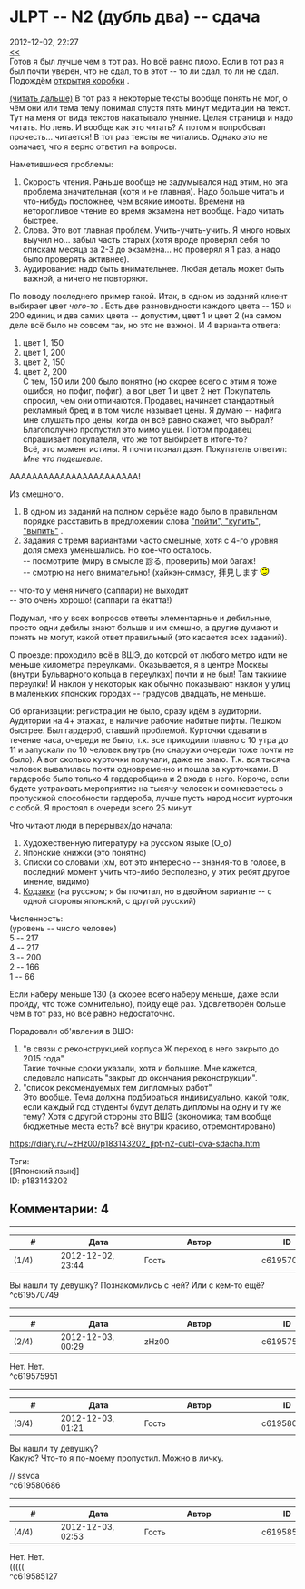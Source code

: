 JLPT -- N2 (дубль два) -- сдача
===============================

  
2012-12-02, 22:27  
  [<<](JLPT%20--%20N2%20(дубль%20два)%20--%20регистрация)    
 Готов я был лучше чем в тот раз. Но всё равно плохо. Если в тот раз я был почти уверен, что не сдал, то в этот -- то ли сдал, то ли не сдал. Подождём  [открытия коробки](https://ru.wikipedia.org/wiki/%D0%9A%D0%BE%D1%82_%D0%A8%D1%80%D1%91%D0%B4%D0%B8%D0%BD%D0%B3%D0%B5%D1%80%D0%B0)  .   
   
  [(читать дальше)](https://zHz00.diary.ru/p183143202.htm?index=1#linkmore183143202m1)    В тот раз я некоторые тексты вообще понять не мог, о чём они или тема тему понимал спустя пять минут медитации на текст. Тут на меня от вида текстов накатывало уныние. Целая страница и надо читать. Но лень. И вообще как это читать? А потом я попробовал прочесть... читается! В тот раз тексты не читались. Однако это не означает, что я верно ответил на вопросы.   
   
 Наметившиеся проблемы:   
 1. Скорость чтения. Раньше вообще не задумывался над этим, но эта проблема значительная (хотя и не главная). Надо больше читать и что-нибудь посложнее, чем всякие имооты. Времени на неторопливое чтение во время экзамена нет вообще. Надо читать быстрее.   
 2. Слова. Это вот главная проблем. Учить-учить-учить. Я много новых выучил но... забыл часть старых (хотя вроде проверял себя по спискам месяца за 2-3 до экзамена... но проверял я 1 раз, а надо было проверять активнее).   
 3. Аудирование: надо быть внимательнее. Любая деталь может быть важной, а ничего не повторяют.   
   
 По поводу последнего пример такой. Итак, в одном из заданий клиент выбирает цвет  *чего-то*  . Есть две разновидности каждого цвета -- 150 и 200 единиц и два самих цвета -- допустим, цвет 1 и цвет 2 (на самом деле всё было не совсем так, но это не важно). И 4 варианта ответа:   
 1) цвет 1, 150   
 2) цвет 1, 200   
 3) цвет 2, 150   
 4) цвет 2, 200   
 С тем, 150 или 200 было понятно (но скорее всего с этим я тоже ошибся, но пофиг, пофиг), а вот цвет 1 и цвет 2 нет. Покупатель спросил, чем они отличаются. Продавец начинает стандартный рекламный бред и в том числе называет цены. Я думаю -- нафига мне слушать про цены, когда он всё равно скажет, что выбрал? Благополучно пропустил это мимо ушей. Потом продавец спрашивает покупателя, что же тот выбирает в итоге-то?   
 Всё, это момент истины. Я почти познал дзэн. Покупатель ответил:   
  *Мне что подешевле.*    
   
 ААААААААААААААААААААААА!   
   
 Из смешного.   
 1. В одном из заданий на полном серьёзе надо было в правильном порядке расставить в предложении слова  ["пойти", "купить", "выпить"](http://www.anekdot.ru/id/160003/)  .   
 2. Задания с тремя вариантами часто смешные, хотя с 4-го уровня доля смеха уменьшались. Но кое-что осталось.   
 -- посмотрите (миру в смысле 診る, проверить) мой багаж!   
 -- смотрю на него внимательно! (хайкэн-симасу, 拝見します ![;)](pics/1136.gif)   
   
 -- что-то у меня ничего (саппари) не выходит   
 -- это очень хорошо! (саппари га ёкатта!)   
   
 Подумал, что у всех вопросов ответы элементарные и дебильные, просто одни дебилы знают больше и им смешно, а другие думают и понять не могут, какой ответ правильный (это касается всех заданий).   
   
 О проезде: проходило всё в ВШЭ, до которой от любого метро идти не меньше километра переулками. Оказывается, я в центре Москвы (внутри Бульварного кольца в переулках) почти и не был! Там такииие переулки! И наклон у некоторых как обычно показывают наклон у улиц в маленьких японских городах -- градусов двадцать, не меньше.   
   
 Об организации: регистрации не было, сразу идём в аудитории. Аудитории на 4+ этажах, в наличие рабочие набитые лифты. Пешком быстрее. Был гардероб, ставший проблемой. Курточки сдавали в течение часа, очереди не было, т.к. все приходили плавно с 10 утра до 11 и запускали по 10 человек внутрь (но снаружи очереди тоже почти не было). А вот сколько курточки получали, даже не знаю. Т.к. вся тысяча человек вывалилась почти одновременно и пошла за курточками. В гардеробе было только 4 гардеробщика и 2 входа в него. Короче, если будете устраивать мероприятие на тысячу человек и сомневаетесь в пропускной способности гардероба, лучше пусть народ носит курточки с собой. Я простоял в очереди всего 25 минут.   
   
 Что читают люди в перерывах/до начала:   
 1. Художественную литературу на русском языке (О\_о)   
 2. Японские книжки (это понятно)   
 3. Списки со словами (хм, вот это интересно -- знания-то в голове, в последний момент учить что-либо бесполезно, у этих ребят другое мнение, видимо)   
 4.  [Кодзики](https://ru.wikipedia.org/wiki/%D0%9A%D0%BE%D0%B4%D0%B7%D0%B8%D0%BA%D0%B8)  (на русском; я бы почитал, но в двойном варианте -- с одной стороны японский, с другой русский)   
   
 Численность:   
 (уровень -- число человек)   
 5 -- 217   
 4 -- 217   
 3 -- 200   
 2 -- 166   
 1 -- 66   
   
 Если наберу меньше 130 (а скорее всего наберу меньше, даже если пройду, что тоже сомнительно), пойду ещё раз. Удовлетворён больше чем в тот раз, но всё равно недостаточно.   
   
 Порадовали об'явления в ВШЭ:   
 1) "в связи с реконструкцией корпуса Ж переход в него закрыто до 2015 года"   
 Такие точные сроки указали, хотя и большие. Мне кажется, следовало написать "закрыт до окончания реконструкции".   
 2) "список рекомендуемых тем дипломных работ"   
 Это вообще. Тема должна подбираться индивидуально, какой толк, если каждый год студенты будут делать дипломы на одну и ту же тему? Хотя с другой стороны это ВШЭ (экономика; там вообще бюджетные места есть? всё внутри красиво, отремонтировано)   
     
  
<https://diary.ru/~zHz00/p183143202_jlpt-n2-dubl-dva-sdacha.htm>  
  
Теги:  
[[Японский язык]]  
ID: p183143202  


Комментарии: 4
--------------

  


---



|         #         |              Дата              |                     Автор                     |           ID           |
| --- | --- | --- | --- |
| (1/4) | 2012-12-02, 23:44 | Гость | c619570749 |

  
 Вы нашли ту девушку? Познакомились с ней? Или с кем-то ещё?   
 ^c619570749

---



|         #         |              Дата              |                     Автор                     |           ID           |
| --- | --- | --- | --- |
| (2/4) | 2012-12-03, 00:29 | zHz00 | c619575951 |

  
 Нет. Нет.   
 ^c619575951

---



|         #         |              Дата              |                     Автор                     |           ID           |
| --- | --- | --- | --- |
| (3/4) | 2012-12-03, 01:21 | Гость | c619580686 |

  
  Вы нашли ту девушку?    
 Какую? Что-то я по-моему пропустил. Можно в личку.   
   
 // ssvda   
 ^c619580686

---



|         #         |              Дата              |                     Автор                     |           ID           |
| --- | --- | --- | --- |
| (4/4) | 2012-12-03, 02:53 | Гость | c619585127 |

  
  Нет. Нет.    
 (((((   
 ^c619585127